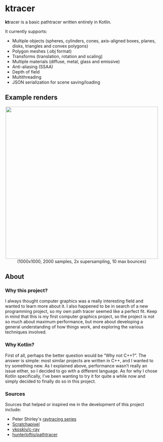 # ktracer
**kt**racer is a basic pathtracer written entirely in Kotlin. 

It currently supports:
- Multiple objects (spheres, cylinders, cones, axis-aligned boxes, planes, disks, triangles and convex polygons)
- Polygon meshes (.obj format)
- Transforms (translation, rotation and scaling)
- Multiple materials (diffuse, metal, glass and emissive)
- Anti-aliasing (SSAA) 
- Depth of field
- Multithreading
- JSON serialization for scene saving/loading

## Example renders

<p align="center">
  <img src="https://user-images.githubusercontent.com/47495425/195702771-0d21b65f-147f-4944-a9b3-7825fbf89d02.png" width=500/><br>
  (1000x1000, 2000 samples, 2x supersampling, 10 max bounces)
</p>

## About
### Why this project?
I always thought computer graphics was a really interesting field and wanted to learn more about it. I also happened to be in search of a new programming project, so my own path tracer seemed like a perfect fit. Keep in mind that this is my first computer graphics project, so the project is not so much about maximum performance, but more about developing a general understanding of how things work, and exploring the various techniques involved.

### Why Kotlin?
First of all, perhaps the better question would be “Why not C++?”. The answer is simple: most similar projects are written in C++, and I wanted to try something new. As I explained above, performance wasn’t really an issue either, so I decided to go with a different language. As for why I chose Kotlin specifically, I've been wanting to try it for quite a while now and simply decided to finally do so in this project.

### Sources
Sources that helped or inspired me in the development of this project include:
- Peter Shirley's [raytracing series](https://raytracing.github.io/)
- [Scratchapixel](https://scratchapixel.com)
- [vkoskiv/c-ray](https://github.com/vkoskiv/c-ray)
- [hunterloftis/pathtracer](https://github.com/hunterloftis/pathtracer)
